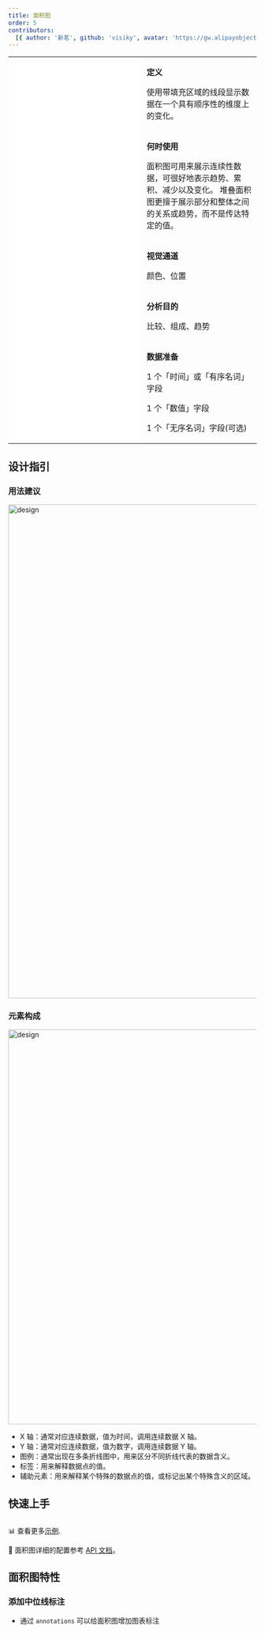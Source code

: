 ```yaml
---
title: 面积图
order: 5
contributors:
  [{ author: '新茗', github: 'visiky', avatar: 'https://gw.alipayobjects.com/zos/antfincdn/KAeYPA3TV0/avatar.jpeg' }]
---
```


<div class="manual-docs">
  <div data-card-type="block" data-lake-card="table" id="pLwYV" class="">
      <table
        class="lake-table"
        style="width: 100%; outline: none; border-collapse: collapse"
      >
        <colgroup>
          <col width="425" span="1" />
          <col width="340" span="1" />
        </colgroup>
        <tbody>
          <tr style="height: 33px">
            <td colspan="1" rowspan="5" style="background: #fff">
              <playground path="area/basic/demo/basic.js"></playground>
            </td>
            <td class="style1">
              <p><strong>定义</strong></p>
              <p>
                <span class="lake-fontsize-12"
                  >使用带填充区域的线段显示数据在一个具有顺序性的维度上的变化。</span
                >
              </p>
            </td>
          </tr>
              <tr style="height: 33px">
            <td class="style1">
              <p><strong>何时使用</strong></p>
              <p><span class="lake-fontsize-12">面积图可用来展示连续性数据，可很好地表示趋势、累积、减少以及变化。
               堆叠面积图更擅于展示部分和整体之间的关系或趋势，而不是传达特定的值。</span></p>
            </td>
          </tr>
          <tr style="height: 33px">
            <td class="style1">
              <p><strong>视觉通道</strong></p>
              <p><span class="lake-fontsize-12">颜色、位置</span></p>
            </td>
          </tr>
          <tr style="height: 33px">
            <td colspan="1">
              <p><strong>分析目的</strong></p>
              <p><span class="lake-fontsize-12">比较、组成、趋势</span></p>
            </td>
          </tr>
          <tr style="height: 33px">
            <td colspan="1">
              <p><strong>数据准备</strong></p>
              <p>
                <span class="lake-fontsize-12">1 个「时间」或「有序名词」字段</span>
              </p>
              <p><span class="lake-fontsize-12">1 个「数值」字段</span></p>
              <p>
                <span class="lake-fontsize-12">1 个「无序名词」字段(可选)</span>
              </p>
            </td>
          </tr>
        </tbody>
      </table>
    </div>

## 设计指引

### 用法建议

<img alt="design" src="https://gw.alipayobjects.com/mdn/rms_d314dd/afts/img/A*apZASYZEX68AAAAAAAAAAABkARQnAQ" width="1000">

### 元素构成

<img alt="design" src="https://gw.alipayobjects.com/mdn/rms_d314dd/afts/img/A*ENU-Q78K3w8AAAAAAAAAAABkARQnAQ" width="800">

<div class="design-guide-list">

*   X 轴：通常对应连续数据，值为时间，调用连续数据 X 轴。
*   Y 轴：通常对应连续数据，值为数字，调用连续数据 Y 轴。
*   图例：通常出现在多条折线图中，用来区分不同折线代表的数据含义。
*   标签：用来解释数据点的值。
*   辅助元素：用来解释某个特殊的数据点的值，或标记出某个特殊含义的区域。

</div>

## 快速上手

<div class='sign'>

```ts
```

</div>

📊 查看更多<a href="/zh/examples/area/basic" target='blank'>示例</a>.

🎨 面积图详细的配置参考 [API 文档](/zh/docs/api/plots/area)。

## 面积图特性

### 添加中位线标注

*   通过 `annotations` 可以给面积图增加图表标注

<playground path="component/annotation/demo/area-with-line-annotation.ts" rid="area-line-annotations"></playground>

</div>
